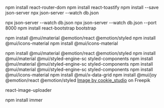 npm install react-router-dom
npm install react-toastify
npm install --save json-server
npx json-server --watch db.json

npx json-server --watch db.json
npx json-server --watch db.json --port 8000
npm install react-bootstrap bootstrap

npm install @mui/material @emotion/react @emotion/styled
npm install @mui/icons-material
npm install @mui/icons-material

npm install @mui/material @emotion/react @emotion/styled
npm install @mui/material @mui/styled-engine-sc styled-components
npm install @mui/material @mui/styled-engine-sc styled-components
npm install @mui/material @mui/styled-engine-sc styled-components
npm install @mui/icons-material
npm install @mui/x-data-grid
npm install @mui/joy @emotion/react @emotion/styled
<a href="https://www.freepik.com/free-photo/pretty-smiling-joyfully-female-with-fair-hair-dressed-casually-looking-with-satisfaction_9117255.htm#query=profile&position=1&from_view=search&track=sph">Image by cookie_studio</a> on Freepik

react-image-uploader

npm install immer